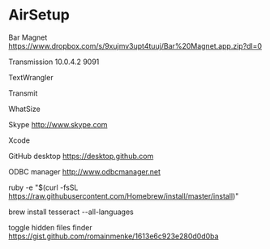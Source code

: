 # AirSetup

Bar Magnet https://www.dropbox.com/s/9xujmv3upt4tuuj/Bar%20Magnet.app.zip?dl=0

  Transmission
  10.0.4.2
  9091

TextWrangler

Transmit

WhatSize

Skype http://www.skype.com

Xcode

GitHub desktop https://desktop.github.com

ODBC manager http://www.odbcmanager.net

ruby -e "$(curl -fsSL https://raw.githubusercontent.com/Homebrew/install/master/install)"

brew install tesseract --all-languages

toggle hidden files finder https://gist.github.com/romainmenke/1613e6c923e280d0d0ba

